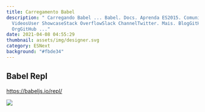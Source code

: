 ```yaml
---
title: Carregamento Babel
description: " Carregando Babel ... Babel. Docs. Aprenda ES2015. Comunidade.
  VideosUser ShowcaseStack OverflowSlack ChannelTwitter. Mais. BlogGitHub
  OrgGitHub ..."
date: 2021-04-08 04:55:29
thumbnail: assets/img/designer.svg
category: ESNext
background: "#fbde34"
---
```

## Babel Repl

<https://babeljs.io/repl/>

![](assets/img/babel-repl.png)
